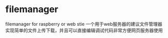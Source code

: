 # filemanager
filemanager for raspberry or web stie
一个用于web服务器的建议文件管理器 实现简单的文件上传下载，并且可以直接编辑调试代码非常方便网页服务器使用
